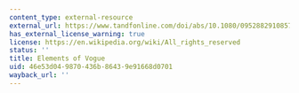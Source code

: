 ```yaml
---
content_type: external-resource
external_url: https://www.tandfonline.com/doi/abs/10.1080/09528829108576327
has_external_license_warning: true
license: https://en.wikipedia.org/wiki/All_rights_reserved
status: ''
title: Elements of Vogue
uid: 46e53d04-9870-436b-8643-9e91668d0701
wayback_url: ''
---
```

